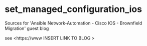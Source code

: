 # set_managed_configuration_ios

Sources for 'Ansible Network-Automation - Cisco IOS - Brownfield Migration' guest blog

see <https://www INSERT LINK TO BLOG >
